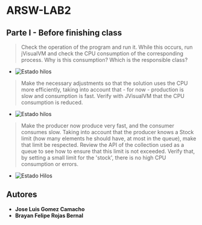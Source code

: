 # ARSW-LAB2

## Parte I - Before finishing class
> Check the operation of the program and run it. While this occurs, run jVisualVM and check the CPU consumption of the corresponding process. Why is this consumption? Which is the responsible class? 
- ![Estado hilos](https://i.ibb.co/d7F7HZ7/Estado-Hilos.png)
> Make the necessary adjustments so that the solution uses the CPU more efficiently, taking into account that - for now - production is slow and consumption is fast. Verify with JVisualVM that the CPU consumption is reduced. 
- ![Estado hilos](https://i.ibb.co/d7F7HZ7/Estado-Hilos.png)
> Make the producer now produce very fast, and the consumer consumes slow. Taking into account that the producer knows a Stock limit (how many elements he should have, at most in the queue), make that limit be respected. Review the API of the collection used as a queue to see how to ensure that this limit is not exceeded. Verify that, by setting a small limit for the 'stock', there is no high CPU consumption or errors.
- ![Estado Hilos](https://i.ibb.co/tJ1W0KS/Imagen-Estado.png)

## Autores
- **Jose Luis Gomez Camacho**
- **Brayan Felipe Rojas Bernal**
